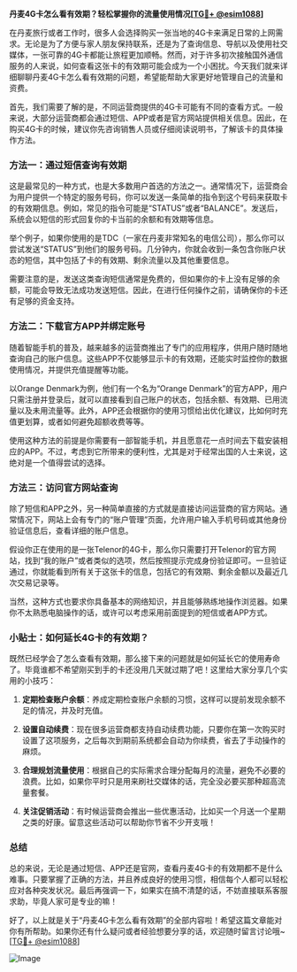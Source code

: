 **丹麦4G卡怎么看有效期？轻松掌握你的流量使用情况[[TG💪+ @esim1088](https://t.me/s/esim1088)]**

在丹麦旅行或者工作时，很多人会选择购买一张当地的4G卡来满足日常的上网需求。无论是为了方便与家人朋友保持联系，还是为了查询信息、导航以及使用社交媒体，一张可靠的4G卡都能让旅程更加顺畅。然而，对于许多初次接触国外通信服务的人来说，如何查看这张卡的有效期可能会成为一个小困扰。今天我们就来详细聊聊丹麦4G卡怎么看有效期的问题，希望能帮助大家更好地管理自己的流量和资费。

首先，我们需要了解的是，不同运营商提供的4G卡可能有不同的查看方式。一般来说，大部分运营商都会通过短信、APP或者是官方网站提供相关信息。因此，在购买4G卡的时候，建议你先咨询销售人员或仔细阅读说明书，了解该卡的具体操作方法。

### 方法一：通过短信查询有效期

这是最常见的一种方式，也是大多数用户首选的方法之一。通常情况下，运营商会为用户提供一个特定的服务号码，你可以发送一条简单的指令到这个号码来获取卡的有效期信息。例如，常见的指令可能是“STATUS”或者“BALANCE”。发送后，系统会以短信的形式回复你的卡当前的余额和有效期等信息。

举个例子，如果你使用的是TDC（一家在丹麦非常知名的电信公司），那么你可以尝试发送“STATUS”到他们的服务号码。几分钟内，你就会收到一条包含你账户状态的短信，其中包括了卡的有效期、剩余流量以及其他重要信息。

需要注意的是，发送这类查询短信通常是免费的，但如果你的卡上没有足够的余额，可能会导致无法成功发送短信。因此，在进行任何操作之前，请确保你的卡还有足够的资金支持。

### 方法二：下载官方APP并绑定账号

随着智能手机的普及，越来越多的运营商推出了专门的应用程序，供用户随时随地查询自己的账户信息。这些APP不仅能够显示卡的有效期，还能实时监控你的数据使用情况，并提供充值提醒等功能。

以Orange Denmark为例，他们有一个名为“Orange Denmark”的官方APP，用户只需注册并登录后，就可以直接看到自己账户的状态，包括余额、有效期、已用流量以及未用流量等。此外，APP还会根据你的使用习惯给出优化建议，比如何时充值更划算，或者如何避免超额收费等等。

使用这种方法的前提是你需要有一部智能手机，并且愿意花一点时间去下载安装相应的APP。不过，考虑到它所带来的便利性，尤其是对于经常出国的人士来说，这绝对是一个值得尝试的选择。

### 方法三：访问官方网站查询

除了短信和APP之外，另一种简单直接的方式就是直接访问运营商的官方网站。通常情况下，网站上会有专门的“账户管理”页面，允许用户输入手机号码或其他身份验证信息后，查看详细的账户信息。

假设你正在使用的是一张Telenor的4G卡，那么你只需要打开Telenor的官方网站，找到“我的账户”或者类似的选项，然后按照提示完成身份验证即可。一旦验证通过，你就能看到所有关于这张卡的信息，包括它的有效期、剩余金额以及最近几次交易记录等。

当然，这种方式也要求你具备基本的网络知识，并且能够熟练地操作浏览器。如果你不太熟悉电脑操作的话，或许可以考虑采用前面提到的短信或者APP方式。

### 小贴士：如何延长4G卡的有效期？

既然已经学会了怎么查看有效期，那么接下来的问题就是如何延长它的使用寿命了。毕竟谁都不希望刚买到手的卡还没用几天就过期了吧！这里给大家分享几个实用的小技巧：

1. **定期检查账户余额**：养成定期检查账户余额的习惯，这样可以提前发现余额不足的情况，并及时充值。
   
2. **设置自动续费**：现在很多运营商都支持自动续费功能，只要你在第一次购买时设置了这项服务，之后每次到期前系统都会自动为你续费，省去了手动操作的麻烦。
   
3. **合理规划流量使用**：根据自己的实际需求合理分配每月的流量，避免不必要的浪费。比如，如果你平时只是用来刷社交媒体的话，完全没必要买那种超高流量套餐。

4. **关注促销活动**：有时候运营商会推出一些优惠活动，比如买一个月送一个星期之类的好康。留意这些活动可以帮助你节省不少开支哦！

### 总结

总的来说，无论是通过短信、APP还是官网，查看丹麦4G卡的有效期都不是什么难事。只要掌握了正确的方法，并且养成良好的使用习惯，相信每个人都可以轻松应对各种突发状况。最后再强调一下，如果实在搞不清楚的话，不妨直接联系客服求助，毕竟人家可是专业的嘛！

好了，以上就是关于“丹麦4G卡怎么看有效期”的全部内容啦！希望这篇文章能对你有所帮助。如果你还有什么疑问或者经验想要分享的话，欢迎随时留言讨论哦~ [[TG💪+ @esim1088](https://t.me/s/esim1088)] 

![Image](https://i.postimg.cc/4NQfJmqS/Snipaste-2025-05-13-00-14-12.png)